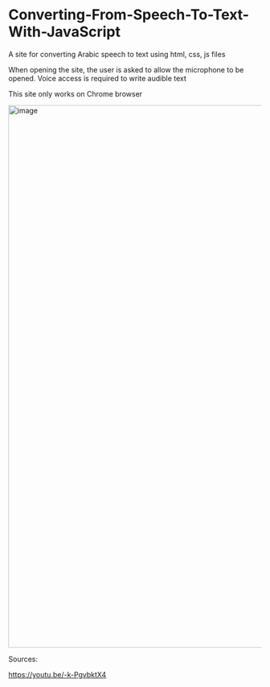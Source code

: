 # Converting-From-Speech-To-Text-With-JavaScript
A site for converting Arabic speech to text using html, css, js files

When opening the site, the user is asked to allow the microphone to be opened. Voice access is required to write audible text

This site only works on Chrome browser

<img width="1079" alt="image" src="https://user-images.githubusercontent.com/107959289/180316165-13f16ce3-8e05-42df-9d92-ca2536762053.png">

Sources:

https://youtu.be/-k-PgvbktX4
